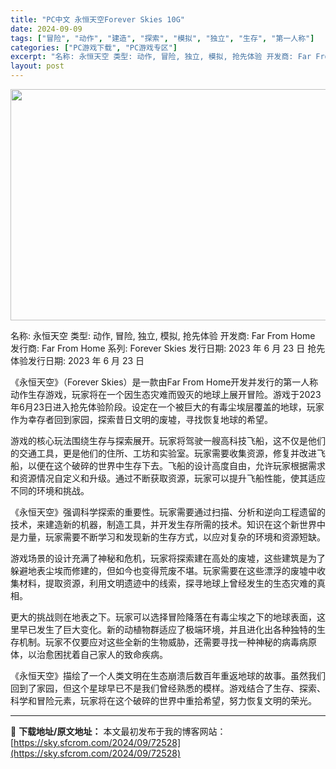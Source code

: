 ```yaml
---
title: "PC中文 永恒天空Forever Skies 10G"
date: 2024-09-09
tags: ["冒险", "动作", "建造", "探索", "模拟", "独立", "生存", "第一人称"]
categories: ["PC游戏下载", "PC游戏专区"]
excerpt: "名称: 永恒天空 类型: 动作, 冒险, 独立, 模拟, 抢先体验 开发商: Far From Home 发行商: Far From Home 系列: Forever Skies 发行日期: 2023 年 6 月 23 日 抢先体验发行日期: 2023 年 6 月 23 日 《永恒天空》（Forev&hellip;"
layout: post
---
```


<img class="aligncenter size-full wp-image-72529" src="https://sky.sfcrom.com/wp-content/uploads/2024/09/2024090907012953.webp" alt="" width="660" height="370" />

名称: 永恒天空
类型: 动作, 冒险, 独立, 模拟, 抢先体验
开发商: Far From Home
发行商: Far From Home
系列: Forever Skies
发行日期: 2023 年 6 月 23 日
抢先体验发行日期: 2023 年 6 月 23 日

《永恒天空》（Forever Skies）是一款由Far From Home开发并发行的第一人称动作生存游戏，玩家将在一个因生态灾难而毁灭的地球上展开冒险。游戏于2023年6月23日进入抢先体验阶段。设定在一个被巨大的有毒尘埃层覆盖的地球，玩家作为幸存者回到家园，探索昔日文明的废墟，寻找恢复地球的希望。

游戏的核心玩法围绕生存与探索展开。玩家将驾驶一艘高科技飞船，这不仅是他们的交通工具，更是他们的住所、工坊和实验室。玩家需要收集资源，修复并改进飞船，以便在这个破碎的世界中生存下去。飞船的设计高度自由，允许玩家根据需求和资源情况自定义和升级。通过不断获取资源，玩家可以提升飞船性能，使其适应不同的环境和挑战。

《永恒天空》强调科学探索的重要性。玩家需要通过扫描、分析和逆向工程遗留的技术，来建造新的机器，制造工具，并开发生存所需的技术。知识在这个新世界中是力量，玩家需要不断学习和发现新的生存方式，以应对复杂的环境和资源短缺。

游戏场景的设计充满了神秘和危机，玩家将探索建在高处的废墟，这些建筑是为了躲避地表尘埃而修建的，但如今也变得荒废不堪。玩家需要在这些漂浮的废墟中收集材料，提取资源，利用文明遗迹中的线索，探寻地球上曾经发生的生态灾难的真相。

更大的挑战则在地表之下。玩家可以选择冒险降落在有毒尘埃之下的地球表面，这里早已发生了巨大变化。新的动植物群适应了极端环境，并且进化出各种独特的生存机制。玩家不仅要应对这些全新的生物威胁，还需要寻找一种神秘的病毒病原体，以治愈困扰着自己家人的致命疾病。

《永恒天空》描绘了一个人类文明在生态崩溃后数百年重返地球的故事。虽然我们回到了家园，但这个星球早已不是我们曾经熟悉的模样。游戏结合了生存、探索、科学和冒险元素，玩家将在这个破碎的世界中重拾希望，努力恢复文明的荣光。

---
📖 **下载地址/原文地址：** 本文最初发布于我的博客网站：[https://sky.sfcrom.com/2024/09/72528](https://sky.sfcrom.com/2024/09/72528)
